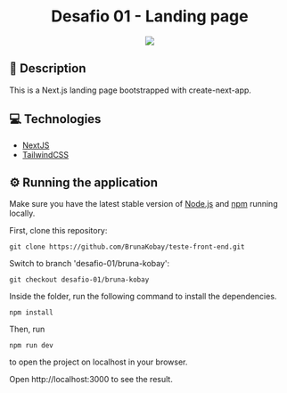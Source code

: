 <h1 align = "center"> Desafio 01 - Landing page </h1>
<p align = "center">
   <img src="https://img.shields.io/badge/author-Bruna%20Kobay-blueviolet" />
</p>

## 📝 Description

This is a Next.js landing page bootstrapped with create-next-app.

## 💻 Technologies

- [NextJS](https://nextjs.org)
- [TailwindCSS](https://tailwindcss.com)

## ⚙️ Running the application

Make sure you have the latest stable version of [Node.js](https://nodejs.org/en/download/) and [npm](https://www.npmjs.com/) running locally.

First, clone this repository:

```
git clone https://github.com/BrunaKobay/teste-front-end.git
```

Switch to branch 'desafio-01/bruna-kobay':

```
git checkout desafio-01/bruna-kobay
```

Inside the folder, run the following command to install the dependencies.

```
npm install
```

Then, run

```
npm run dev
```

to open the project on localhost in your browser.

Open http://localhost:3000 to see the result.
